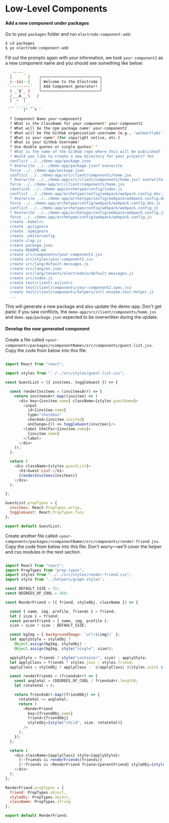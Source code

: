 # Low-Level Components

#### Add a new component under packages

Go to your `packages` folder and run `electrode:component-add`:

```bash
$ cd packages
$ yo electrode:component-add
```

Fill out the prompts again with your information, we took `your-component2` as a new component name and you should see something like below:

```bash
  _-----_
  |       |    ╭──────────────────────────╮
  |--(o)--|    │ Welcome to the Electrode │
 `---------´   │ Add Component generator! │
  ( _´U`_ )    ╰──────────────────────────╯
  /___A___\   /
  |  ~  |
  __'.___.'__
 ´   `  |° ´ Y `

  ? Component Name your-component2
  ? What is the ClassName for your component? your-component2
  ? What will be the npm package name? your-component2
  ? What will be the GitHub organization username (e.g., 'walmartlabs')?
  ? What is your name? (for copyright notice, etc.)
  ? What is your GitHub Username?
  ? Use double quotes or single quotes? "
  ? What is the name of the GitHub repo where this will be published?
  ? Would you like to create a new directory for your project? Yes
  conflict ../../demo-app/package.json
  ? Overwrite ../../demo-app/package.json? overwrite
  force ../../demo-app/package.json
  conflict ../../demo-app/src/client/components/home.jsx
  ? Overwrite ../../demo-app/src/client/components/home.jsx? overwrite
  force ../../demo-app/src/client/components/home.jsx
  identical ../../demo-app/archetype/config/index.js
  conflict ../../demo-app/archetype/config/webpack/webpack.config.dev.js
  ? Overwrite ../../demo-app/archetype/config/webpack/webpack.config.dev.js? overwrite
  force ../../demo-app/archetype/config/webpack/webpack.config.dev.js
  conflict ../../demo-app/archetype/config/webpack/webpack.config.js
  ? Overwrite ../../demo-app/archetype/config/webpack/webpack.config.js? overwrite
  force ../../demo-app/archetype/config/webpack/webpack.config.js
  create .babelrc
  create .gitignore
  create .npmignore
  create .editorconfig
  create clap.js
  create package.json
  create README.md
  create src/components/your-component2.jsx
  create src/styles/your-component2.css
  create src/lang/default-messages.js
  create src/lang/en.json
  create src/lang/tenants/electrodeio/default-messages.js
  create src/index.js
  create test/client/.eslintrc
  create test/client/components/your-component2.spec.jsx
  create test/client/components/helpers/intl-enzyme-test-helper.js
  ...

```

This will generate a new package and also update the demo-app. Don't get panic if you saw conflicts, the `demo-app/src/client/components/home.jsx` and `demo-app/package.json` expected to be overwritten during the update.

#### Develop the new generated component

Create a file called `<your-component>/packages/<componentName>/src/components/guest-list.jsx`. Copy the code from below into this file:

```js

import React from "react";

import styles from "../../src/styles/guest-list.css";

const GuestList = ({ invitees, toggleGuest }) => {

  const renderInvitees = (inviteesArr) => {
    return inviteesArr.map((invitee) => (
      <div key={invitee.name} className={styles.guestName}>
        <input
          id={invitee.name}
          type="checkbox"
          checked={invitee.invited}
          onChange={() => toggleGuest(invitee)}/>
        <label htmlFor={invitee.name}>
          {invitee.name}
        </label>
      </div>
    ));
  };

  return (
    <div className={styles.guestList}>
      <h1>Guest List:</h1>
      {renderInvitees(invitees)}
    </div>
  );

};

GuestList.propTypes = {
  invitees: React.PropTypes.array,
  toggleGuest: React.PropTypes.func
};

export default GuestList;

```

Create another file called `<your-component>/packages/<componentName>/src/components/render-friend.jsx`. Copy the code from below into this file. Don't worry—we'll cover the helper and css modules in the next section.

```js

import React from "react";
import PropTypes from "prop-types";
import styles from "../../src/styles/render-friend.css";
import style from "../helpers/graph-styles";

const DEFAULT_SIZE = 15;
const DEGREES_OF_COOL = 360;

const RenderFriend = ({ friend, styleObj, className }) => {

  const { name, img, profile, friends } = friend;
  let { size } = friend;
  const parentFriend = { name, img, profile };
  size = size ? size : DEFAULT_SIZE;

  const bgImg = { backgroundImage: `url(${img})` };
  let applyStyle = styleObj ?
    Object.assign(bgImg, styleObj) :
    Object.assign(bgImg, style("single", size));

  applyStyle = friends ? style("container", size) : applyStyle;
  let applyClass = friends ? styles.join : styles.friend;
  applyClass = styleObj ? applyClass : `${applyClass} ${styles.join} ${className || ""}`;

  const renderFriends = (friendsArr) => {
    const angleVal = (DEGREES_OF_COOL / friendsArr.length);
    let rotateVal = 0;

    return friendsArr.map((friendObj) => {
      rotateVal += angleVal;
      return (
        <RenderFriend
          key={friendObj.name}
          friend={friendObj}
          styleObj={style("child", size, rotateVal)}
        />
      );
    });
  };

  return (
    <div className={applyClass} style={applyStyle}>
      {!!friends && renderFriends(friends)}
      {!!friends && <RenderFriend friend={parentFriend} styleObj={style("parent", size)}/>}
    </div>
  );
};

RenderFriend.propTypes = {
  friend: PropTypes.object,
  styleObj: PropTypes.object,
  className: PropTypes.string
};

export default RenderFriend;

```
